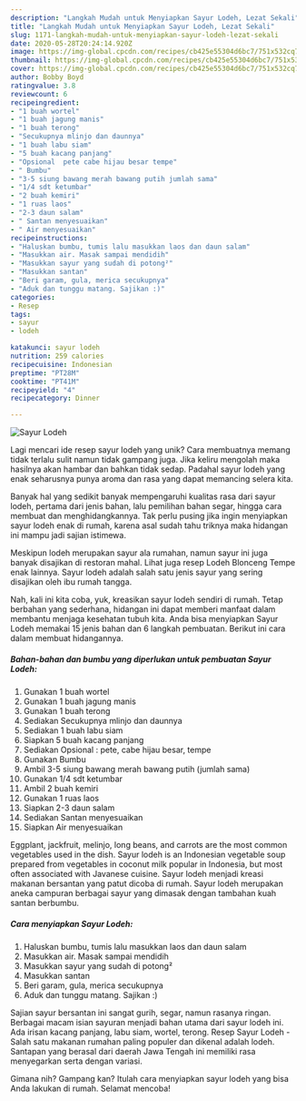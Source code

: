 ```yaml
---
description: "Langkah Mudah untuk Menyiapkan Sayur Lodeh, Lezat Sekali"
title: "Langkah Mudah untuk Menyiapkan Sayur Lodeh, Lezat Sekali"
slug: 1171-langkah-mudah-untuk-menyiapkan-sayur-lodeh-lezat-sekali
date: 2020-05-28T20:24:14.920Z
image: https://img-global.cpcdn.com/recipes/cb425e55304d6bc7/751x532cq70/sayur-lodeh-foto-resep-utama.jpg
thumbnail: https://img-global.cpcdn.com/recipes/cb425e55304d6bc7/751x532cq70/sayur-lodeh-foto-resep-utama.jpg
cover: https://img-global.cpcdn.com/recipes/cb425e55304d6bc7/751x532cq70/sayur-lodeh-foto-resep-utama.jpg
author: Bobby Boyd
ratingvalue: 3.8
reviewcount: 6
recipeingredient:
- "1 buah wortel"
- "1 buah jagung manis"
- "1 buah terong"
- "Secukupnya mlinjo dan daunnya"
- "1 buah labu siam"
- "5 buah kacang panjang"
- "Opsional  pete cabe hijau besar tempe"
- " Bumbu"
- "3-5 siung bawang merah bawang putih jumlah sama"
- "1/4 sdt ketumbar"
- "2 buah kemiri"
- "1 ruas laos"
- "2-3 daun salam"
- " Santan menyesuaikan"
- " Air menyesuaikan"
recipeinstructions:
- "Haluskan bumbu, tumis lalu masukkan laos dan daun salam"
- "Masukkan air. Masak sampai mendidih"
- "Masukkan sayur yang sudah di potong²"
- "‌Masukkan santan"
- "Beri garam, gula, merica secukupnya"
- "Aduk dan tunggu matang. Sajikan :)"
categories:
- Resep
tags:
- sayur
- lodeh

katakunci: sayur lodeh 
nutrition: 259 calories
recipecuisine: Indonesian
preptime: "PT28M"
cooktime: "PT41M"
recipeyield: "4"
recipecategory: Dinner

---
```



![Sayur Lodeh](https://img-global.cpcdn.com/recipes/cb425e55304d6bc7/751x532cq70/sayur-lodeh-foto-resep-utama.jpg)

Lagi mencari ide resep sayur lodeh yang unik? Cara membuatnya memang tidak terlalu sulit namun tidak gampang juga. Jika keliru mengolah maka hasilnya akan hambar dan bahkan tidak sedap. Padahal sayur lodeh yang enak seharusnya punya aroma dan rasa yang dapat memancing selera kita.

Banyak hal yang sedikit banyak mempengaruhi kualitas rasa dari sayur lodeh, pertama dari jenis bahan, lalu pemilihan bahan segar, hingga cara membuat dan menghidangkannya. Tak perlu pusing jika ingin menyiapkan sayur lodeh enak di rumah, karena asal sudah tahu triknya maka hidangan ini mampu jadi sajian istimewa.

Meskipun lodeh merupakan sayur ala rumahan, namun sayur ini juga banyak disajikan di restoran mahal. Lihat juga resep Lodeh Blonceng Tempe enak lainnya. Sayur lodeh adalah salah satu jenis sayur yang sering disajikan oleh ibu rumah tangga.


Nah, kali ini kita coba, yuk, kreasikan sayur lodeh sendiri di rumah. Tetap berbahan yang sederhana, hidangan ini dapat memberi manfaat dalam membantu menjaga kesehatan tubuh kita. Anda bisa menyiapkan Sayur Lodeh memakai 15 jenis bahan dan 6 langkah pembuatan. Berikut ini cara dalam membuat hidangannya.

<!--inarticleads1-->

##### Bahan-bahan dan bumbu yang diperlukan untuk pembuatan Sayur Lodeh:

1. Gunakan 1 buah wortel
1. Gunakan 1 buah jagung manis
1. Gunakan 1 buah terong
1. Sediakan Secukupnya mlinjo dan daunnya
1. Sediakan 1 buah labu siam
1. Siapkan 5 buah kacang panjang
1. Sediakan Opsional : pete, cabe hijau besar, tempe
1. Gunakan  Bumbu
1. Ambil 3-5 siung bawang merah bawang putih (jumlah sama)
1. Gunakan 1/4 sdt ketumbar
1. Ambil 2 buah kemiri
1. Gunakan 1 ruas laos
1. Siapkan 2-3 daun salam
1. Sediakan  Santan menyesuaikan
1. Siapkan  Air menyesuaikan


Eggplant, jackfruit, melinjo, long beans, and carrots are the most common vegetables used in the dish. Sayur lodeh is an Indonesian vegetable soup prepared from vegetables in coconut milk popular in Indonesia, but most often associated with Javanese cuisine. Sayur lodeh menjadi kreasi makanan bersantan yang patut dicoba di rumah. Sayur lodeh merupakan aneka campuran berbagai sayur yang dimasak dengan tambahan kuah santan berbumbu. 

<!--inarticleads2-->

##### Cara menyiapkan Sayur Lodeh:

1. Haluskan bumbu, tumis lalu masukkan laos dan daun salam
1. Masukkan air. Masak sampai mendidih
1. Masukkan sayur yang sudah di potong²
1. ‌Masukkan santan
1. Beri garam, gula, merica secukupnya
1. Aduk dan tunggu matang. Sajikan :)


Sajian sayur bersantan ini sangat gurih, segar, namun rasanya ringan. Berbagai macam isian sayuran menjadi bahan utama dari sayur lodeh ini. Ada irisan kacang panjang, labu siam, wortel, terong. Resep Sayur Lodeh - Salah satu makanan rumahan paling populer dan dikenal adalah lodeh. Santapan yang berasal dari daerah Jawa Tengah ini memiliki rasa menyegarkan serta dengan variasi. 

Gimana nih? Gampang kan? Itulah cara menyiapkan sayur lodeh yang bisa Anda lakukan di rumah. Selamat mencoba!
